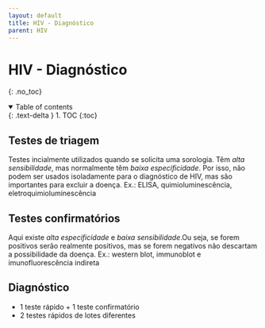 ```yaml
---
layout: default
title: HIV - Diagnóstico
parent: HIV
---
```


# HIV - Diagnóstico
{: .no_toc}

<details open markdown="block">
  <summary>
    Table of contents
  </summary>
  {: .text-delta }
1. TOC
{:toc}
</details>


## Testes de triagem
Testes incialmente utilizados quando se solicita uma sorologia. Têm *alta sensibilidade*, mas normalmente têm *baixa especificidade*. Por isso, não podem ser usados isoladamente para o diagnóstico de HIV, mas são importantes para excluir a doença.
Ex.: ELISA, quimioluminescência, eletroquimioluminescência

## Testes confirmatórios
Aqui existe *alta especificidade* e *baixa sensibilidade*.Ou seja, se forem positivos serão realmente positivos, mas se forem negativos não descartam a possibilidade da doença.
Ex.: western blot, immunoblot e imunofluorescência indireta

## Diagnóstico

 - 1 teste rápido + 1 teste confirmatório
 - 2 testes rápidos de lotes diferentes

<!--stackedit_data:
eyJoaXN0b3J5IjpbLTMzNTQwMjcwMCwtMTcyOTE3NzUwNywxNT
I4MDQ0OTk3XX0=
-->